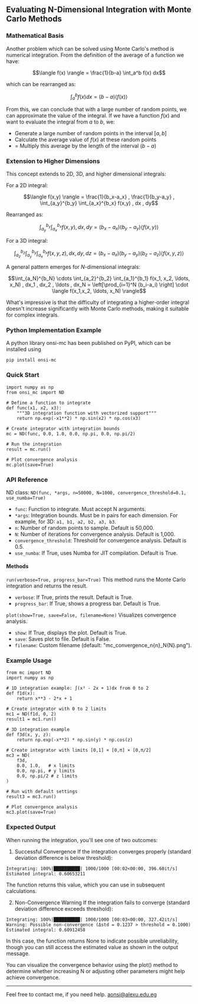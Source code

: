 ## Evaluating N-Dimensional Integration with Monte Carlo Methods
### Mathematical Basis
Another problem which can be solved using Monte Carlo's method is numerical integration. From the definition of the average of a function we have:

$$\langle f(x) \rangle = \frac{1}{b-a} \int_a^b f(x) dx$$

which can be rearranged as:

$$\int_a^b f(x) dx = (b-a) \langle f(x) \rangle$$

From this, we can conclude that with a large number of random points, we can approximate the value of the integral. If we have a function $f(x)$ and want to evaluate the integral from $a$ to $b$, we:

- Generate a large number of random points in the interval $[a,b]$ 
- Calculate the average value of $f(x)$ at these random points
- = Multiply this average by the length of the interval $(b-a)$

### Extension to Higher Dimensions 

This concept extends to 2D, 3D, and higher dimensional integrals:

For a 2D integral:

$$\langle f(x,y) \rangle = \frac{1}{b_x-a_x} , \frac{1}{b_y-a_y} , \int_{a_y}^{b_y} \int_{a_x}^{b_x} f(x,y) , dx , dy$$

Rearranged as:

$$\int_{a_y}^{b_y} \int_{a_x}^{b_x} f(x,y) , dx , dy = (b_x-a_x)(b_y-a_y) \langle f(x,y) \rangle$$

For a 3D integral:

$$\int_{a_z}^{b_z} \int_{a_y}^{b_y} \int_{a_x}^{b_x} f(x,y,z) , dx , dy , dz = (b_x-a_x)(b_y-a_y)(b_z-a_z) \langle f(x,y,z) \rangle$$

A general pattern emerges for $N$-dimensional integrals:

$$\int_{a_N}^{b_N} \cdots \int_{a_2}^{b_2} \int_{a_1}^{b_1} f(x_1, x_2, \ldots, x_N) , dx_1 , dx_2 , \ldots , dx_N = \left[\prod_{i=1}^N (b_i-a_i) \right] \cdot \langle f(x_1,x_2, \ldots, x_N) \rangle$$

What's impressive is that the difficulty of integrating a higher-order integral doesn't increase significantly with Monte Carlo methods, making it suitable for complex integrals.

### Python Implementation Example
A python library onsi-mc has been published on PyPI, which can be installed using 
```
pip install onsi-mc
```

### Quick Start
```
import numpy as np
from onsi_mc import ND

# Define a function to integrate
def func(x1, x2, x3):
    """3D integration function with vectorized support"""
    return np.exp(-x1**2) * np.sin(x2) * np.cos(x3)

# Create integrator with integration bounds
mc = ND(func, 0.0, 1.0, 0.0, np.pi, 0.0, np.pi/2)

# Run the integration
result = mc.run()

# Plot convergence analysis
mc.plot(save=True)
```
### API Reference
ND class: `ND(func, *args, n=50000, N=1000, convergence_threshold=0.1, use_numba=True)`
- `func`: Function to integrate. Must accept N arguments.
- `*args`: Integration bounds. Must be in pairs for each dimension. For example, for 3D: `a1, b1, a2, b2, a3, b3`.
- `n`: Number of random points to sample. Default is 50,000.
- `N`: Number of iterations for convergence analysis. Default is 1,000.
- `convergence_threshold`: Threshold for convergence analysis. Default is 0.5.
- `use_numba`: If True, uses Numba for JIT compilation. Default is True.

#### Methods
`run(verbose=True, progress_bar=True)`
This method runs the Monte Carlo integration and returns the result.
- `verbose`: If True, prints the result. Default is True.
- `progress_bar`: If True, shows a progress bar. Default is True.

`plot(show=True, save=False, filename=None)`
Visualizes convergence analysis.
- `show`: If True, displays the plot. Default is True.
- `save`: Saves plot to file. Default is False.
- `filename`:  Custom filename (default: "mc_convergence_n{n}_N{N}.png").


### Example Usage

```
from mc import ND
import numpy as np

# 1D integration example: ∫(x³ - 2x + 1)dx from 0 to 2
def f1d(x):
    return x**3 - 2*x + 1

# Create integrator with 0 to 2 limits
mc1 = ND(f1d, 0, 2)
result1 = mc1.run()

# 3D integration example
def f3d(x, y, z):
    return np.exp(-x**2) * np.sin(y) * np.cos(z)

# Create integrator with limits [0,1] × [0,π] × [0,π/2]
mc3 = ND(
    f3d, 
    0.0, 1.0,   # x limits
    0.0, np.pi, # y limits
    0.0, np.pi/2 # z limits
)

# Run with default settings
result3 = mc3.run()

# Plot convergence analysis
mc3.plot(save=True)
```

### Expected Output
When running the integration, you'll see one of two outcomes:
1. Successful Convergence
If the integration converges properly (standard deviation difference is below threshold):
```
Integrating: 100%|██████████| 1000/1000 [00:02<00:00, 396.60it/s]
Estimated integral: 0.60653211
```
The function returns this value, which you can use in subsequent calculations.

2. Non-Convergence Warning
If the integration fails to converge (standard deviation difference exceeds threshold):
```
Integrating: 100%|██████████| 1000/1000 [00:03<00:00, 327.42it/s]
Warning: Possible non-convergence (Δstd = 0.1237 > threshold = 0.1000)
Estimated integral: 0.60912458
```

In this case, the function returns None to indicate possible unreliability, though you can still access the estimated value as shown in the output message.

You can visualize the convergence behavior using the plot() method to determine whether increasing N or adjusting other parameters might help achieve convergence.

___________

Feel free to contact me, if you need help. 
aonsi@alexu.edu.eg
